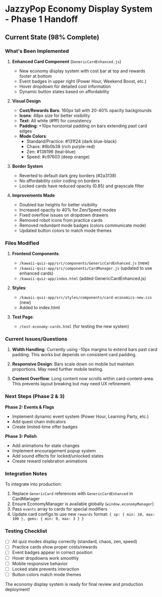 # JazzyPop Economy Display System - Phase 1 Handoff

## Current State (98% Complete)

### What's Been Implemented

1. **Enhanced Card Component** (`GenericCardEnhanced.js`)
   - New economy display system with cost bar at top and rewards footer at bottom
   - Event badges in upper right (Power Hour, Weekend Boost, etc.)
   - Hover dropdown for detailed cost information
   - Dynamic button states based on affordability

2. **Visual Design**
   - **Cost/Rewards Bars**: 160px tall with 20-40% opacity backgrounds
   - **Icons**: 48px size for better visibility
   - **Text**: All white (#fff) for consistency
   - **Padding**: +10px horizontal padding on bars extending past card edges
   - **Mode Colors**:
     - Standard/Practice: #131f24 (dark blue-black)
     - Chaos: #6b0b38 (rich purple-red)
     - Zen: #138196 (teal-blue)
     - Speed: #c97603 (deep orange)

3. **Border System**
   - Reverted to default dark grey borders (#2a3138)
   - No affordability color coding on borders
   - Locked cards have reduced opacity (0.85) and grayscale filter

4. **Improvements Made**
   - Doubled bar heights for better visibility
   - Increased opacity to 40% for Zen/Speed modes
   - Fixed overflow issues on dropdown drawers
   - Removed robot icons from practice cards
   - Removed redundant mode badges (colors communicate mode)
   - Updated button colors to match mode themes

### Files Modified

1. **Frontend Components**:
   - `/kawaii-quiz-app/src/components/GenericCardEnhanced.js` (new)
   - `/kawaii-quiz-app/src/components/CardManager.js` (updated to use enhanced cards)
   - `/kawaii-quiz-app/index.html` (added GenericCardEnhanced.js)

2. **Styles**:
   - `/kawaii-quiz-app/src/styles/components/card-economics-new.css` (new)
   - Added to index.html

3. **Test Page**:
   - `/test-economy-cards.html` (for testing the new system)

### Current Issues/Questions

1. **Width Handling**: Currently using -10px margins to extend bars past card padding. This works but depends on consistent card padding.

2. **Responsive Design**: Bars scale down on mobile but maintain proportions. May need further mobile testing.

3. **Content Overflow**: Long content now scrolls within card-content-area. This prevents layout breaking but may need UX refinement.

### Next Steps (Phase 2 & 3)

**Phase 2: Events & Flags**
- Implement dynamic event system (Power Hour, Learning Party, etc.)
- Add quest chain indicators
- Create limited-time offer badges

**Phase 3: Polish**
- Add animations for state changes
- Implement encouragement popup system
- Add sound effects for locked/unlocked states
- Create reward celebration animations

### Integration Notes

To integrate into production:
1. Replace `GenericCard` references with `GenericCardEnhanced` in CardManager
2. Ensure EconomyManager is available globally (`window.economyManager`)
3. Pass `events` array to cards for special modifiers
4. Update card configs to use new `rewards` format: `{ xp: { min: 10, max: 100 }, gems: { min: 0, max: 3 } }`

### Testing Checklist

- [ ] All quiz modes display correctly (standard, chaos, zen, speed)
- [ ] Practice cards show proper costs/rewards
- [ ] Event badges appear in correct position
- [ ] Hover dropdowns work smoothly
- [ ] Mobile responsive behavior
- [ ] Locked state prevents interaction
- [ ] Button colors match mode themes

The economy display system is ready for final review and production deployment!
